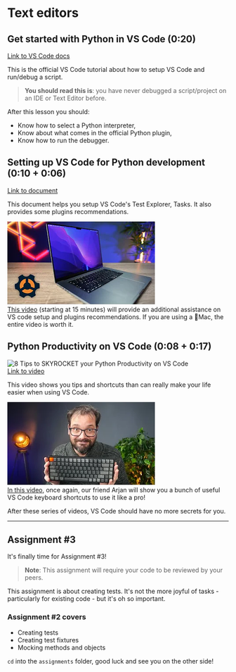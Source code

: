 # Text editors

## Get started with Python in VS Code (0:20)

[Link to VS Code docs](https://code.visualstudio.com/docs/python/python-tutorial)

This is the official VS Code tutorial about how to setup VS Code and run/debug a script.

> **You should read this is**: you have never debugged a script/project on an IDE or Text Editor before.

After this lesson you should:

- Know how to select a Python interpreter,
- Know about what comes in the official Python plugin,
- Know how to run the debugger.

## Setting up VS Code for Python development (0:10 + 0:06)

[Link to document](https://docs.google.com/document/u/1/d/1xHJ9Kq9OVsWh4OH8DYB_7dsKW2tzCPZ8FOI9VrGU2SU)

This document helps you setup VS Code's Test Explorer, Tasks. It also provides some plugins recommendations.


[![How To Setup A MacBook Pro M1 For Software Development](../images/7ed957c42eda58cf652e0a6231c514c18357aa61b83eb5cceb12603fef9b82ac.png)](https://www.youtube.com/watch?v=5eSaJGSGLs0&t=900s)   
[This video](https://www.youtube.com/watch?v=5eSaJGSGLs0&t=900s) (starting at 15 minutes) will provide an additional assistance on VS code setup and plugins recommendations. If you are using a Mac, the entire video is worth it. 

## Python Productivity on VS Code (0:08 + 0:17)

![8 Tips to SKYROCKET your Python Productivity on VS Code](../images/10b7c07302d9be872cb991d9c1784df7bf45bbb770db80925415605cf49129b4.png)  
[Link to video](https://youtu.be/slHzJh6pGo8)

This video shows you tips and shortcuts than can really make your life easier when using VS Code.


[![30 VSCode Keyboard Shortcuts You NEED to Know](../images/7e14212a10f18175238ee3e16b54f85b54126843a0d2c21fee8fdce149257282.png)](https://youtu.be/dI34jrEtmB0)   
[In this video](https://youtu.be/dI34jrEtmB0), once again, our friend Arjan will show you a bunch of useful VS Code keyboard shortcuts to use it like a pro!

After these series of videos, VS Code should have no more secrets for you.

---

## Assignment #3

It's finally time for Assignment #3!

> **Note**: This assignment will require your code to be reviewed by your peers.

This assignment is about creating tests. It's not the more joyful of tasks - particularly for existing code - but it's oh so important.

### Assignment #2 covers

- Creating tests
- Creating test fixtures
- Mocking methods and objects

`cd` into the `assignments` folder, good luck and see you on the other side!
